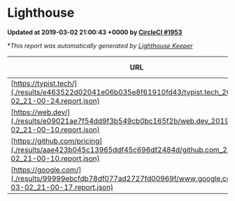 
# Lighthouse

**Updated at 2019-03-02 21:00:43 +0000 by [CircleCI #1953](https://circleci.com/gh/ItinerisLtd/lighthouse-keeper-example/1953)**

**This report was automatically generated by [Lighthouse Keeper](https://github.com/itinerisltd/lighthouse-keeper)*

| URL | Performance | Accessibility | Best Practices | SEO | PWA | Updated At |
| --- | --- | --- | --- | --- | --- | --- |
| [https://typist.tech/](./results/e463522d02041e06b035e8f61910fd43/typist.tech_2019-03-02_21-00-24.report.json) | 1 |  |  |  |  | 2019-03-02T21:00:24.916Z |
| [https://web.dev/](./results/e09021ae7f54dd9f3b549cb0bc165f2b/web.dev_2019-03-02_21-00-10.report.json) | 0.96 | 0.93 | 1 | 0.91 | 1 | 2019-03-02T21:00:10.478Z |
| [https://github.com/pricing](./results/aae423b045c13965ddf45c696df2484d/github.com_2019-03-02_21-00-10.report.json) | 0.8 | 0.89 | 0.93 | 0.9 | 0.58 | 2019-03-02T21:00:10.925Z |
| [https://google.com/](./results/99999ebcfdb78df077ad2727fd00969f/www.google.com_2019-03-02_21-00-17.report.json) | 0.91 | 0.71 | 0.93 | 0.8 | 0.58 | 2019-03-02T21:00:17.934Z |
